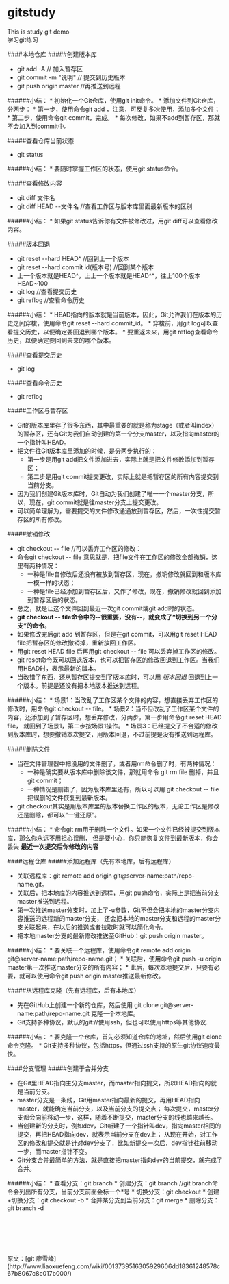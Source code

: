 # gitstudy
This is study git demo  <br>
学习git练习  <br>

####本地仓库
#####创建版本库
  * git add -A                  // 加入暂存区
  * git commit -m "说明"         // 提交到历史版本
  * git push origin master      //再推送到远程

######小结：
    * 初始化一个Git仓库，使用git init命令。
    * 添加文件到Git仓库，分两步：
        * 第一步，使用命令git add <file>，注意，可反复多次使用，添加多个文件；
        * 第二步，使用命令git commit，完成。
    * 每次修改，如果不add到暂存区，那就不会加入到commit中。

#####查看仓库当前状态
  * git status

######小结：
    * 要随时掌握工作区的状态，使用git status命令。

#####查看修改内容
  * git diff 文件名
  * git diff HEAD --文件名     //查看工作区与版本库里面最新版本的区别

######小结：
    * 如果git status告诉你有文件被修改过，用git diff可以查看修改内容。

#####版本回退  <br>
  * git reset --hard HEAD^  //回到上一个版本
  * git reset --hard commit id(版本号)  //回到某个版本
  * 上一个版本就是HEAD^，上上一个版本就是HEAD^^，往上100个版本 HEAD~100
  * git log					//查看提交历史
  * git reflog 		 //查看命令历史

######小结：
    * HEAD指向的版本就是当前版本，因此，Git允许我们在版本的历史之间穿梭，使用命令git reset --hard commit_id。
    * 穿梭前，用git log可以查看提交历史，以便确定要回退到哪个版本。
    * 要重返未来，用git reflog查看命令历史，以便确定要回到未来的哪个版本。

#####查看提交历史
  * git log

#####查看命令历史
  * git reflog

#####工作区与暂存区
  * Git的版本库里存了很多东西，其中最重要的就是称为stage（或者叫index）的暂存区，还有Git为我们自动创建的第一个分支master，以及指向master的一个指针叫HEAD。
  * 把文件往Git版本库里添加的时候，是分两步执行的：
    * 第一步是用git add把文件添加进去，实际上就是把文件修改添加到暂存区；
    * 第二步是用git commit提交更改，实际上就是把暂存区的所有内容提交到当前分支。
  * 因为我们创建Git版本库时，Git自动为我们创建了唯一一个master分支，所以，现在，git commit就是往master分支上提交更改。
  * 可以简单理解为，需要提交的文件修改通通放到暂存区，然后，一次性提交暂存区的所有修改。

#####撤销修改
  * git checkout -- file  //可以丢弃工作区的修改：
  * 命令git checkout -- file 意思就是，把file文件在工作区的修改全部撤销，这里有两种情况：
    * 一种是file自修改后还没有被放到暂存区，现在，撤销修改就回到和版本库一模一样的状态；
    * 一种是file已经添加到暂存区后，又作了修改，现在，撤销修改就回到添加到暂存区后的状态。
  * 总之，就是让这个文件回到最近一次git commit或git add时的状态。
  * __git checkout -- file命令中的--很重要，没有--，就变成了“切换到另一个分支”的命令__。
  * 如果修改完后git add 到暂存区，但是在git commit，可以用git reset HEAD file把暂存区的修改撤销掉，重新放回工作区。
  * 用git reset HEAD file 后再用git checkout -- file 可以丢弃掉工作区的修改。
  * git reset命令既可以回退版本，也可以把暂存区的修改回退到工作区。当我们用HEAD时，表示最新的版本。
  * 当改错了东西，还从暂存区提交到了版本库时，可以用 *版本回退* 回退到上一个版本。前提是还没有把本地版本推送到远程。

######小结：
    * 场景1：当改乱了工作区某个文件的内容，想直接丢弃工作区的修改时，用命令git checkout -- file。
    * 场景2：当不但改乱了工作区某个文件的内容，还添加到了暂存区时，想丢弃修改，分两步，第一步用命令git reset HEAD file，
            就回到了场景1，第二步按场景1操作。
    * 场景3：已经提交了不合适的修改到版本库时，想要撤销本次提交，用版本回退，不过前提是没有推送到远程库。

#####删除文件
  * 当在文件管理器中把没用的文件删了，或者用rm命令删了时，有两种情况：
    * 一种是确实要从版本库中删除该文件，那就用命令 git rm file 删掉，并且 git commit；
    * 一种情况是删错了，因为版本库里还有，所以可以用 git checkout -- file 把误删的文件恢复到最新版本。
  * git checkout其实是用版本库里的版本替换工作区的版本，无论工作区是修改还是删除，都可以“一键还原”。

######小结：
    * 命令git rm用于删除一个文件。如果一个文件已经被提交到版本库，那么你永远不用担心误删，
      但是要小心，你只能恢复文件到最新版本，你会丢失 __最近一次提交后你修改的内容__

####远程仓库
#####添加远程库（先有本地库，后有远程库）
  * 关联远程库：git remote add origin git@server-name:path/repo-name.git。
  * 关联后，把本地库的内容推送到远程，用git push命令，实际上是把当前分支master推送到远程。
  * 第一次推送master分支时，加上了-u参数，Git不但会把本地的master分支内容推送的远程新的master分支，
    还会把本地的master分支和远程的master分支关联起来，在以后的推送或者拉取时就可以简化命令。
  * 把本地master分支的最新修改推送至GitHub：git push origin master。

######小结：
    * 要关联一个远程库，使用命令git remote add origin git@server-name:path/repo-name.git；
    * 关联后，使用命令git push -u origin master第一次推送master分支的所有内容；
    * 此后，每次本地提交后，只要有必要，就可以使用命令git push origin master推送最新修改。

#####从远程库克隆（先有远程库，后有本地库）
  * 先在GitHub上创建一个新的仓库，然后使用 git clone git@server-name:path/repo-name.git 克隆一个本地库。
  * Git支持多种协议，默认的git://使用ssh，但也可以使用https等其他协议.

######小结：
    * 要克隆一个仓库，首先必须知道仓库的地址，然后使用git clone命令克隆。
    * Git支持多种协议，包括https，但通过ssh支持的原生git协议速度最快。

####分支管理
#####创建于合并分支
  * 在Git里HEAD指向主分支master，而master指向提交，所以HEAD指向的就是当前分支。
  * master分支是一条线，Git用master指向最新的提交，再用HEAD指向master，就能确定当前分支，以及当前分支的提交点；
    每次提交，master分支都会向前移动一步，这样，随着不断提交，master分支的线也越来越长。
  * 当创建新的分支时，例如dev，Git新建了一个指针叫dev，指向master相同的提交，再把HEAD指向dev，就表示当前分支在dev上；
    从现在开始，对工作区的修改和提交就是针对dev分支了，比如新提交一次后，dev指针往前移动一步，而master指针不变。
  * Git分支合并最简单的方法，就是直接把master指向dev的当前提交，就完成了合并。

######小结：
    * 查看分支：git branch
    * 创建分支：git branch <name>  //git branch命令会列出所有分支，当前分支前面会标一个*号
    * 切换分支：git checkout <name>
    * 创建+切换分支：git checkout -b <name>
    * 合并某分支到当前分支：git merge <name>
    * 删除分支：git branch -d <name>


</br>
</br>
</br>
</br>
</br>
原文：[git 廖雪峰](http://www.liaoxuefeng.com/wiki/0013739516305929606dd18361248578c67b8067c8c017b000/)